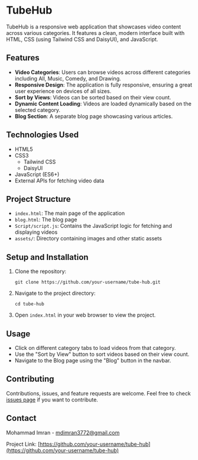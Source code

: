 # TubeHub

TubeHub is a responsive web application that showcases video content across various categories. It features a clean, modern interface built with HTML, CSS (using Tailwind CSS and DaisyUI), and JavaScript.

## Features

- **Video Categories**: Users can browse videos across different categories including All, Music, Comedy, and Drawing.
- **Responsive Design**: The application is fully responsive, ensuring a great user experience on devices of all sizes.
- **Sort by Views**: Videos can be sorted based on their view count.
- **Dynamic Content Loading**: Videos are loaded dynamically based on the selected category.
- **Blog Section**: A separate blog page showcasing various articles.

## Technologies Used

- HTML5
- CSS3
  - Tailwind CSS
  - DaisyUI
- JavaScript (ES6+)
- External APIs for fetching video data

## Project Structure

- `index.html`: The main page of the application
- `blog.html`: The blog page
- `Script/script.js`: Contains the JavaScript logic for fetching and displaying videos
- `assets/`: Directory containing images and other static assets

## Setup and Installation

1. Clone the repository:
   ```
   git clone https://github.com/your-username/tube-hub.git
   ```
2. Navigate to the project directory:
   ```
   cd tube-hub
   ```
3. Open `index.html` in your web browser to view the project.

## Usage

- Click on different category tabs to load videos from that category.
- Use the "Sort by View" button to sort videos based on their view count.
- Navigate to the Blog page using the "Blog" button in the navbar.

## Contributing

Contributions, issues, and feature requests are welcome. Feel free to check [issues page](https://github.com/your-username/tube-hub/issues) if you want to contribute.

## Contact

Mohammad Imran - mdimran3772@gmail.com

Project Link: [https://github.com/your-username/tube-hub](https://github.com/your-username/tube-hub)
